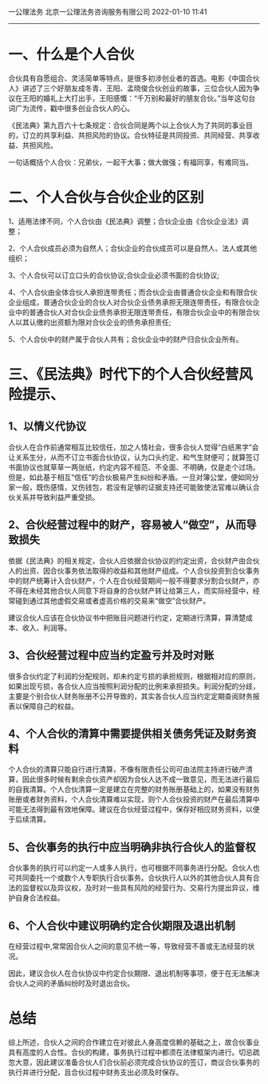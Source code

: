一公理法务 北京一公理法务咨询服务有限公司 2022-01-10 11:41
___
# 一、什么是个人合伙
合伙具有自愿组合、灵活简单等特点，是很多初涉创业者的首选。电影《中国合伙人》讲述了三个好朋友成冬青、王阳、孟晓俊合伙创业的故事，三位合伙人因为争议在王阳的婚礼上大打出手，王阳感慨：“千万别和最好的朋友合伙。”当年这句台词广为流传，戳中很多创业合伙人的心。

《民法典》第九百六十七条规定：合伙合同是两个以上合伙人为了共同的事业目的，订立的共享利益、共担风险的协议。合伙特征是共同投资、共同经营、共享收益、共担风险。

一句话概括个人合伙：兄弟伙，一起干大事；做大做强；有福同享，有难同当。
# 二、个人合伙与合伙企业的区别
1、适用法律不同，个人合伙由《民法典》调整；合伙企业由《合伙企业法》调整；

2、个人合伙成员必须为自然人；合伙企业的合伙成员可以是自然人、法人或其他组织；

3、个人合伙可以订立口头的合伙协议;合伙企业必须书面的合伙协议;

4、个人合伙由全体合伙人承担连带责任；而合伙企业由普通合伙企业和有限合伙企业组成，普通合伙企业的合伙人对合伙企业债务承担无限连带责任，有限合伙企业中的普通合伙人对合伙企业债务承担无限连带责任，有限合伙企业中的有限合伙人以其认缴的出资额为限对合伙企业的债务承担责任;

5、个人合伙中的财产属于合伙人共有；合伙企业中的财产归合伙企业所有。
# 三、《民法典》时代下的个人合伙经营风险提示、
## 1、以情义代协议
合伙人在合作前通常相互比较信任，加之人情社会，很多合伙人觉得“白纸黑字”会让关系生分，从而不订立书面合伙协议，认为口头约定、和气生财便可；就算签订书面协议也就草草一两张纸，约定内容不规范、不全面、不明确，仅是走个过场。但是，如此基于相互“信任”的合伙极易产生纠纷和矛盾。一旦对簿公堂，便如同分家一般，既伤感情，又伤钱包，若没有足够的证据支持还可能致使法官难以确认合伙关系并导致利益严重受损。
## 2、合伙经营过程中的财产，容易被人“做空”，从而导致损失
依据《民法典》的相关规定，合伙人应依据合伙协议的约定出资，合伙财产由合伙人的出资、因合伙事务依法取得的收益和其他财产组成。个人合伙投资到合伙事务中的财产统筹计入合伙财产，个人在合伙经营期间一般不得要求分割合伙财产，亦不得在未经其他合伙人同意下将自身的合伙财产转让给第三人，而实际经营中，经常碰到通过其他虚假交易或者虚高价格的交易来“做空”合伙财产。

建议合伙人应该在合伙协议书中把账目问题进行约定，定期进行清算，算清楚成本、收入、利润等。
## 3、合伙经营过程中应当约定盈亏并及时对账
很多合伙约定了利润的分配规则，却未约定亏损的承担规则，根据相对应的原则，如果出现亏损，各合伙人应当按照利润分配的比例来承担损失。利润分配的分歧，主要是个别合伙人财务账册不公开导致的，其实各合伙人应当约定定期查阅财务报表以保障自己的权益。
## 4、个人合伙的清算中需要提供相关债务凭证及财务资料
个人合伙的清算只能自行进行清算，不像有限责任公司可由法院主持进行破产清算，因此很多时候有剩余合伙资产却因为合伙人达不成一致意见，而无法进行最后的自我清算。个人合伙清算一定是建立在完整的财务账册基础上的，如果没有财务账册或者财务资料，个人合伙清算难以实现，则个人合伙投资的财产在最后清算中可能无法得到最有效地保障。建议在合伙经营过程中，保存好相应财务资料，以便于后续清算。
## 5、合伙事务的执行中应当明确非执行合伙人的监督权
合伙事务的执行可以约定一人或多人执行，也可根据不同事务进行分配。合伙人也可共同委托一个或数个人专职执行合伙事务。合伙执行人以外的其他合伙人具有合法的监督权以及异议权，及时对一些具有风险的经营行为、交易行为提出异议，维护自身合法权益。
## 6、个人合伙中建议明确约定合伙期限及退出机制
在经营过程中,常常因合伙人之间的意见不统一等，导致经营不善或无法经营的状况。

因此，建议合伙人在合伙协议中约定合伙期限、退出机制等事项，便于在无法解决合伙人之间的矛盾纠纷时及时退出合伙。
# 总结
综上所述，合伙人之间的合作建立在对彼此人身高度信赖的基础之上，故合伙事业具有高度的人合性。合伙的构建，事务执行过程中都须在法律框架内进行。切忌疏忽大意，因此建议准备合伙人们合伙前必须完成合伙协议的签订，商议合伙事务的执行并进行分配，且合伙过程中财务支出必须及时保存。
